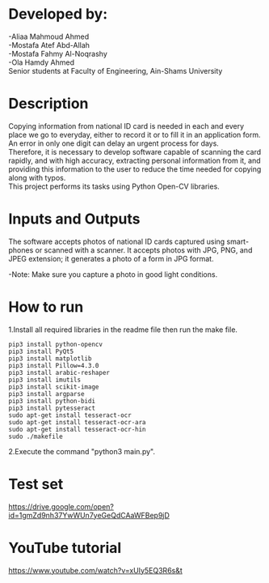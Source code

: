 # Developed by:   
   -Aliaa Mahmoud Ahmed      
   -Mostafa Atef Abd-Allah     
   -Mostafa Fahmy Al-Noqrashy      
   -Ola Hamdy Ahmed     
     Senior students at Faculty of Engineering, Ain-Shams University   
     
# Description
Copying information from national ID card is needed in each and every place we go to everyday, either to record it or to fill it in an application form. An error in only one digit can delay an urgent process for days.   
Therefore, it is necessary to develop software capable of scanning the card rapidly, and with high accuracy, extracting personal information from it, and providing this information to the user to reduce the time needed for copying along with typos.   
This project performs its tasks using Python Open-CV libraries.

# Inputs and Outputs
The software accepts photos of national ID cards captured using smart-phones or scanned with a scanner. It accepts photos with JPG, PNG, and JPEG extension; it generates a photo of a form in JPG format.  
  
  -Note: Make sure you capture a photo in good light conditions.
# How to run
1.Install all required libraries in the readme file then run the make file.   
```   
pip3 install python-opencv   
pip3 install PyQt5   
pip3 install matplotlib   
pip3 install Pillow=4.3.0   
pip3 install arabic-reshaper   
pip3 install imutils   
pip3 install scikit-image   
pip3 install argparse   
pip3 install python-bidi   
pip3 install pytesseract   
sudo apt-get install tesseract-ocr   
sudo apt-get install tesseract-ocr-ara   
sudo apt-get install tesseract-ocr-hin   
sudo ./makefile   
```     
2.Execute the command "python3 main.py".

# Test set
https://drive.google.com/open?id=1gmZd9nh37YwWUn7yeGeQdCAaWFBep9jD

# YouTube tutorial
https://www.youtube.com/watch?v=xUIy5EQ3R6s&t
